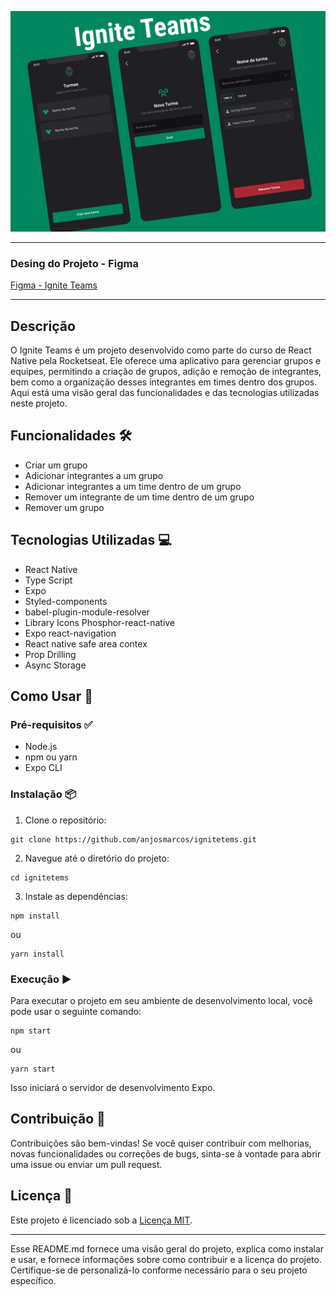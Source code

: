 ![Expo API Routes](./assets/img/Capa.png)
___
### Desing do Projeto - Figma

[Figma - Ignite Teams](https://www.figma.com/community/file/1151864427495057381)
___
## Descrição

O Ignite Teams é um projeto desenvolvido como parte do curso de React Native pela Rocketseat. Ele oferece uma aplicativo para gerenciar grupos e equipes, permitindo a criação de grupos, adição e remoção de integrantes, bem como a organização desses integrantes em times dentro dos grupos. Aqui está uma visão geral das funcionalidades e das tecnologias utilizadas neste projeto.


## Funcionalidades 🛠️

- Criar um grupo
- Adicionar integrantes a um grupo
- Adicionar integrantes a um time dentro de um grupo
- Remover um integrante de um time dentro de um grupo
- Remover um grupo

## Tecnologias Utilizadas 💻

- React Native
- Type Script
- Expo 
- Styled-components
- babel-plugin-module-resolver
- Library Icons Phosphor-react-native
- Expo react-navigation
- React native safe area contex
- Prop Drilling
- Async Storage
## Como Usar 🚀

### Pré-requisitos ✅

- Node.js
- npm ou yarn
- Expo CLI

### Instalação 📦

1. Clone o repositório:

```
git clone https://github.com/anjosmarcos/ignitetems.git

```

2. Navegue até o diretório do projeto:

```
cd ignitetems
```

3. Instale as dependências:

```
npm install 
```

ou

```
yarn install
```

### Execução ▶️

Para executar o projeto em seu ambiente de desenvolvimento local, você pode usar o seguinte comando:

```
npm start
```

ou

```
yarn start
```

Isso iniciará o servidor de desenvolvimento Expo.


## Contribuição 🤝

Contribuições são bem-vindas! Se você quiser contribuir com melhorias, novas funcionalidades ou correções de bugs, sinta-se à vontade para abrir uma issue ou enviar um pull request.

## Licença 📝

Este projeto é licenciado sob a [Licença MIT](https://opensource.org/licenses/MIT).

---

Esse README.md fornece uma visão geral do projeto, explica como instalar e usar, e fornece informações sobre como contribuir e a licença do projeto. Certifique-se de personalizá-lo conforme necessário para o seu projeto específico.